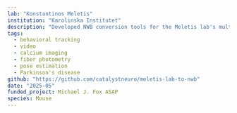 ```yaml
---
lab: "Konstantinos Meletis"
institution: "Karolinska Institutet"
description: "Developed NWB conversion tools for the Meletis lab's multi-modal datasets studying dopaminergic circuits. The conversion pipeline handles fiber photometry data recording calcium transients from DAT+ and Anxa1+ terminals in the striatum, as well as dopamine release using dLight1.3. The tools also process behavioral data from multiple tasks including Water Consumption, Open Field Tests with DeepLabCut pose estimation and VAME behavioral classification, Arrow Maze Choice Tasks, and Forelimb Reaching Tasks."
tags:
  - behavioral tracking
  - video
  - calcium imaging
  - fiber photometry
  - pose estimation
  - Parkinson's disease
github: "https://github.com/catalystneuro/meletis-lab-to-nwb"
date: "2025-05"
funded_project: Michael J. Fox ASAP
species: Mouse
---
```

